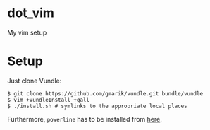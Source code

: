 dot_vim
=======

My vim setup

Setup
===

Just clone Vundle:
```
$ git clone https://github.com/gmarik/vundle.git bundle/vundle
$ vim +VundleInstall +qall
$ ./install.sh # symlinks to the appropriate local places
```

Furthermore, `powerline` has to be installed from [here](bundle-submodule/powerline).
